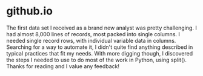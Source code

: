 # github.io
The first data set I received as a brand new analyst was pretty challenging. I had almost 8,000 lines of records, most packed into single columns. 
I needed single record rows, with individual variable data in columns. 
Searching for a way to automate it, I didn't quite find anything described in typical practices that fit my needs.
With more digging though, I discovered the steps I needed to use to do most of the work in Python, using split().
Thanks for reading and I value any feedback!
